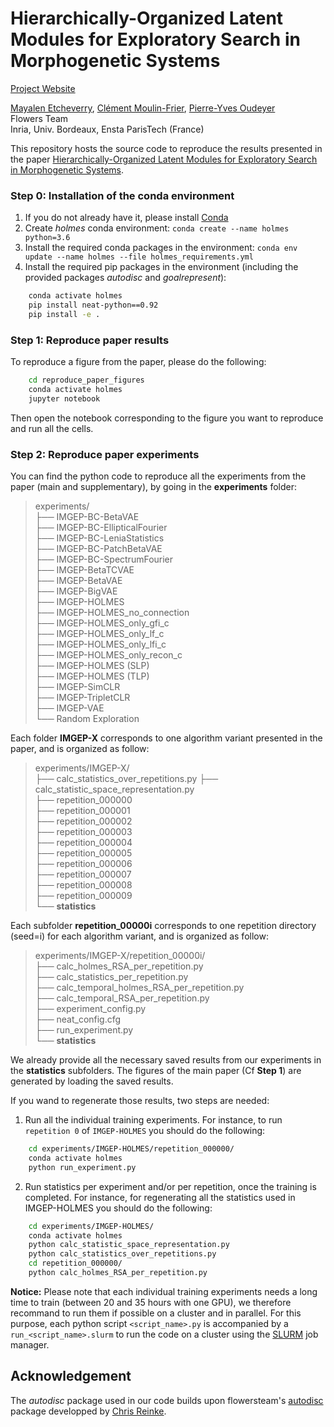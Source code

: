 # Hierarchically-Organized Latent Modules for Exploratory Search in Morphogenetic Systems

[Project Website](https://mayalenetcheverry.com/holmes/)  


[Mayalen Etcheverry](https://mayalenetcheverry.com/), [Clément Moulin-Frier](http://clement-moulin-frier.github.io/), [Pierre-Yves Oudeyer](http://www.pyoudeyer.com/)  
Flowers Team  
Inria, Univ. Bordeaux, Ensta ParisTech (France)  

This repository hosts the source code to reproduce the results presented in the paper [Hierarchically-Organized Latent Modules for Exploratory Search in Morphogenetic Systems]().

### Step 0: Installation of the conda environment
1. If you do not already have it, please install [Conda](https://www.anaconda.com/)
2. Create *holmes* conda environment: `conda create --name holmes python=3.6`
3. Install the required conda packages in the environment: `conda env update --name holmes --file holmes_requirements.yml`
3. Install the required pip packages in the environment (including the provided packages *autodisc* and *goalrepresent*):
```sh
	conda activate holmes
	pip install neat-python==0.92
	pip install -e .
```


### Step 1: Reproduce paper results
To reproduce a figure from the paper, please do the following:
```sh
	cd reproduce_paper_figures
	conda activate holmes
	jupyter notebook
```

Then open the notebook corresponding to the figure you want to reproduce and run all the cells.

### Step 2: Reproduce paper experiments

You can find the python code to reproduce all the experiments from the paper (main and supplementary), by going in the **experiments** folder:
> experiments/  
├── IMGEP-BC-BetaVAE  
├── IMGEP-BC-EllipticalFourier  
├── IMGEP-BC-LeniaStatistics  
├── IMGEP-BC-PatchBetaVAE  
├── IMGEP-BC-SpectrumFourier  
├── IMGEP-BetaTCVAE  
├── IMGEP-BetaVAE  
├── IMGEP-BigVAE  
├── IMGEP-HOLMES  
├── IMGEP-HOLMES_no_connection  
├── IMGEP-HOLMES_only_gfi_c  
├── IMGEP-HOLMES_only_lf_c  
├── IMGEP-HOLMES_only_lfi_c  
├── IMGEP-HOLMES_only_recon_c  
├── IMGEP-HOLMES (SLP)  
├── IMGEP-HOLMES (TLP)  
├── IMGEP-SimCLR  
├── IMGEP-TripletCLR  
├── IMGEP-VAE  
└── Random Exploration  

Each folder **IMGEP-X** corresponds to one algorithm variant presented in the paper, and is organized as follow:
> experiments/IMGEP-X/  
├── calc_statistics_over_repetitions.py 
├── calc_statistic_space_representation.py  
├── repetition_000000  
├── repetition_000001  
├── repetition_000002  
├── repetition_000003  
├── repetition_000004  
├── repetition_000005  
├── repetition_000006  
├── repetition_000007  
├── repetition_000008  
├── repetition_000009  
└── **statistics**  

Each subfolder **repetition_00000i** corresponds to one repetition directory (seed=i) for each algorithm variant, and is organized as follow:
> experiments/IMGEP-X/repetition_00000i/  
├── calc_holmes_RSA_per_repetition.py  
├── calc_statistics_per_repetition.py  
├── calc_temporal_holmes_RSA_per_repetition.py  
├── calc_temporal_RSA_per_repetition.py  
├── experiment_config.py  
├── neat_config.cfg  
├── run_experiment.py  
└── **statistics**  


We already provide all the necessary saved results from our experiments in the **statistics** subfolders. The figures of the main paper (Cf **Step 1**) are generated by loading the saved results.

If you wand to regenerate those results, two steps are needed:

1. Run all the individual training experiments. For instance, to run `repetition 0` of `IMGEP-HOLMES` you should do the following:
```sh
	cd experiments/IMGEP-HOLMES/repetition_000000/
	conda activate holmes
	python run_experiment.py
```
2. Run statistics per experiment and/or per repetition, once the training is completed. For instance, for regenerating all the statistics used in IMGEP-HOLMES you should do the following:
```sh
	cd experiments/IMGEP-HOLMES/
	conda activate holmes
	python calc_statistic_space_representation.py
	python calc_statistics_over_repetitions.py 
	cd repetition_000000/
	python calc_holmes_RSA_per_repetition.py
```
**Notice:** Please note that each individual training experiments needs a long time to train (between 20 and 35 hours with one GPU), we therefore recommand to run them if possible on a cluster and in parallel. For this purpose, each python script `<script_name>.py` is accompanied by a `run_<script_name>.slurm` to run the code on a cluster using the [SLURM](https://slurm.schedmd.com/overview.html) job manager.

## Acknowledgement
The *autodisc* package used in our code builds upon flowersteam's [autodisc](https://github.com/flowersteam/automated_discovery_of_lenia_patterns) package developped by [Chris Reinke](https://www.scirei.net/). 
